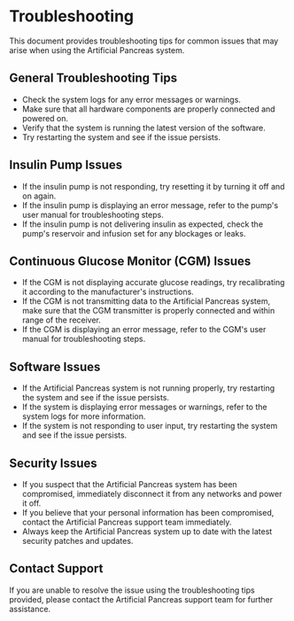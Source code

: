 # Troubleshooting

This document provides troubleshooting tips for common issues that may arise when using the Artificial Pancreas system.

## General Troubleshooting Tips

- Check the system logs for any error messages or warnings.
- Make sure that all hardware components are properly connected and powered on.
- Verify that the system is running the latest version of the software.
- Try restarting the system and see if the issue persists.

## Insulin Pump Issues

- If the insulin pump is not responding, try resetting it by turning it off and on again.
- If the insulin pump is displaying an error message, refer to the pump's user manual for troubleshooting steps.
- If the insulin pump is not delivering insulin as expected, check the pump's reservoir and infusion set for any blockages or leaks.

## Continuous Glucose Monitor (CGM) Issues

- If the CGM is not displaying accurate glucose readings, try recalibrating it according to the manufacturer's instructions.
- If the CGM is not transmitting data to the Artificial Pancreas system, make sure that the CGM transmitter is properly connected and within range of the receiver.
- If the CGM is displaying an error message, refer to the CGM's user manual for troubleshooting steps.

## Software Issues

- If the Artificial Pancreas system is not running properly, try restarting the system and see if the issue persists.
- If the system is displaying error messages or warnings, refer to the system logs for more information.
- If the system is not responding to user input, try restarting the system and see if the issue persists.

## Security Issues

- If you suspect that the Artificial Pancreas system has been compromised, immediately disconnect it from any networks and power it off.
- If you believe that your personal information has been compromised, contact the Artificial Pancreas support team immediately.
- Always keep the Artificial Pancreas system up to date with the latest security patches and updates.

## Contact Support

If you are unable to resolve the issue using the troubleshooting tips provided, please contact the Artificial Pancreas support team for further assistance. 
